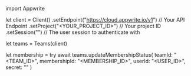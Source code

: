 import Appwrite

let client = Client()
    .setEndpoint("https://cloud.appwrite.io/v1") // Your API Endpoint
    .setProject("<YOUR_PROJECT_ID>") // Your project ID
    .setSession("") // The user session to authenticate with

let teams = Teams(client)

let membership = try await teams.updateMembershipStatus(
    teamId: "<TEAM_ID>",
    membershipId: "<MEMBERSHIP_ID>",
    userId: "<USER_ID>",
    secret: "<SECRET>"
)

